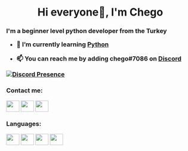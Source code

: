 <h1 align="center">Hi everyone👋, I'm Chego</h1>

<h3 align="left">I'm a beginner level python developer from the Turkey

- 🌱 I’m currently learning **[Python](https://www.python.org/)**

- 📫 You can reach me by adding **chego#7086 on [Discord](https://discord.com/users/645947614826725376)**

[![Discord Presence](https://lanyard.cnrad.dev/api/645947614826725376)](https://discord.com/users/645947614826725376)

<h3 align="left">Contact me:</h3>
<p align="left">
<a href="https://discord.com/users/645947614826725376"
target="blank"><img align="center" src="https://unpkg.com/simple-icons@7.21.0/icons/discord.svg" height="30" width="35" /></a>
<a href="https://instagram.com/chegoxrd"
target="blank"><img align="center" src="https://unpkg.com/simple-icons@7.21.0/icons/instagram.svg" height="30" width="35" /></a>
<a href="https://t.me/alochego"
target="blank"><img align="center" src="https://unpkg.com/simple-icons@7.21.0/icons/telegram.svg" height="30" width="35" /></a>
</p>

<h3 align="left">Languages:</h3>
<p align=left">
<a href="https://nodejs.org/"
target="blank"><i align="center" src="https://unpkg.com/simple-icons@7.21.0/icons/nodedotjs.svg" height="30" width="35" /></a>
<a href="https://www.python.org/"
target="blank"><img align="center" src="https://unpkg.com/simple-icons@7.21.0/icons/python.svg" height="30" width="35" /></a>
<a href="https://www.php.net/"
target="blank"><img align="center" src="https://unpkg.com/simple-icons@7.21.0/icons/php.svg" height="30" width="35" /></a>
<a href="https://www.w3schools.com/html/"
target="blank"><img align="center" src="https://unpkg.com/simple-icons@7.21.0/icons/html5.svg" height="30" width="35" /></a>
<a href="https://www.mysql.com/"
target="blank"><img align="center" src="https://unpkg.com/simple-icons@7.21.0/icons/mysql.svg" height="30" width="35" /></a>
</p>

